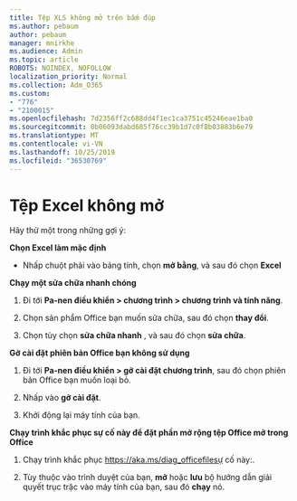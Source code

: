 ```yaml
---
title: Tệp XLS không mở trên bấm đúp
ms.author: pebaum
author: pebaum
manager: mnirkhe
ms.audience: Admin
ms.topic: article
ROBOTS: NOINDEX, NOFOLLOW
localization_priority: Normal
ms.collection: Adm_O365
ms.custom:
- "776"
- "2100015"
ms.openlocfilehash: 7d2356ff2c688dd4f1ec1ca3751c45246eae1ba0
ms.sourcegitcommit: 0b06093dabd685f76cc39b1d7c0f8b03883b6e79
ms.translationtype: MT
ms.contentlocale: vi-VN
ms.lasthandoff: 10/25/2019
ms.locfileid: "36530769"
---
```

# <a name="excel-file-doesnt-open"></a>Tệp Excel không mở

Hãy thử một trong những gợi ý:

**Chọn Excel làm mặc định**

* Nhấp chuột phải vào bảng tính, chọn **mở bằng**, và sau đó chọn **Excel**

**Chạy một sửa chữa nhanh chóng**

1. Đi tới **Pa-nen điều khiển > chương trình > chương trình và tính năng**.

2. Chọn sản phẩm Office bạn muốn sửa chữa, sau đó chọn **thay đổi**.

3. Chọn tùy chọn **sửa chữa nhanh** , và sau đó chọn **sửa chữa**.

**Gỡ cài đặt phiên bản Office bạn không sử dụng**

1. Đi tới **Pa-nen điều khiển > gỡ cài đặt chương trình**, sau đó chọn phiên bản Office bạn muốn loại bỏ.

2. Nhấp vào **gỡ cài đặt**.

3. Khởi động lại máy tính của bạn.

**Chạy trình khắc phục sự cố này để đặt phần mở rộng tệp Office mở trong Office**

1. Chạy trình khắc phục https://aka.ms/diag_officefilesự cố này:.

2. Tùy thuộc vào trình duyệt của bạn, **mở** hoặc **lưu** bộ hướng dẫn giải quyết trục trặc vào máy tính của bạn, sau đó **chạy** nó.
